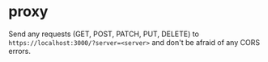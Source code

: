 # proxy

Send any requests (GET, POST, PATCH, PUT, DELETE) to
`https://localhost:3000/?server=<server>` and don't be afraid of any CORS
errors.
